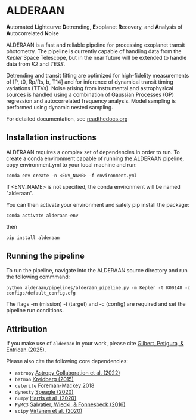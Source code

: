 # ALDERAAN
**A**utomated **L**ightcurve **D**etrending, **E**xoplanet **R**ecovery, and **A**nalysis of **A**utocorrelated **N**oise

ALDERAAN is a fast and reliable pipeline for processing exoplanet transit photometry. The pipeline is currently capable of handling data from the *Kepler* Space Telescope, but in the near future will be extended to handle data from *K2* and *TESS*.

Detrending and transit fitting are optimized for high-fidelity measurements of [P, t0, Rp/Rs, b, T14] and for inference of dynamical transit timing variations (TTVs). Noise arising from instrumental and astrophysical sources is handled using a combination of Gaussian Processes (GP) regression and autocorrelated frequency analysis. Model sampling is performed using dynamic nested sampling.

For detailed documentation, see [readthedocs.org](https://alderaan.readthedocs.io/en/latest/)

## Installation instructions

ALDERAAN requires a complex set of dependencies in order to run. To create a conda environment capable of running the ALDERAAN pipeline, copy environment.yml to your local machine and run:

```
conda env create -n <ENV_NAME> -f environment.yml
```

If <ENV_NAME> is not specified, the conda environment will be named "alderaan".

You can then activate your environment and safely pip install the package:

```
conda activate alderaan-env
```

then

```
pip install alderaan
```


## Running the pipeline

To run the pipeline, navigate into the ALDERAAN source directory and run the following commmand:

```
python alderaan/pipelines/alderaan_pipeline.py -m Kepler -t K00148 -c configs/default_config.cfg 
```

The flags -m (mission) -t (target) and -c (config) are required and set the pipeline run conditions.


## Attribution
If you make use of `alderaan` in your work, please cite [Gilbert, Petigura, & Entrican (2025)](https://ui.adsabs.harvard.edu/abs/2025PNAS..12205295G/abstract).

Please also cite the following core dependencies:
* `astropy` [Astropy Collaboration et al. (2022)](https://ui.adsabs.harvard.edu/abs/2022ApJ...935..167A/abstract)
* `batman` [Kreidberg (2015)](https://ui.adsabs.harvard.edu/abs/2015ascl.soft10002K/abstract)
* `celerite` [Foreman-Mackey 2018](https://ui.adsabs.harvard.edu/abs/2018RNAAS...2...31F/abstract)
* `dynesty` [Speagle (2020)](https://ui.adsabs.harvard.edu/abs/2020MNRAS.493.3132S/abstract)
* `numpy` [Harris et al, (2020)](https://ui.adsabs.harvard.edu/abs/2020Natur.585..357H/abstract)
* `PyMC3` [Salvatier, Wiecki, & Fonnesbeck (2016)](https://ui.adsabs.harvard.edu/abs/2016ascl.soft10016S/abstract)
* `scipy` [Virtanen et al. (2020)](https://ui.adsabs.harvard.edu/abs/2016ascl.soft10016S/abstract)
